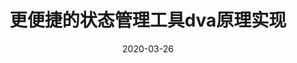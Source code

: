 ---
title: "更便捷的状态管理工具dva原理实现"
date: "2020-03-26"
layout: post
draft: false
path: "/posts/dva-source"
category: "redux"
tags:
  - 
description: ""
---